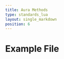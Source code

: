```yaml
---
title: Aura Methods
type: standards_lua
layout: single_markdown
position: 6
---
```


# Example File
